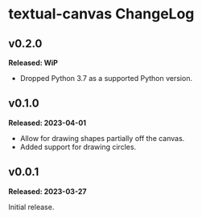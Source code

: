 # textual-canvas ChangeLog

## v0.2.0

**Released: WiP**

- Dropped Python 3.7 as a supported Python version.

## v0.1.0

**Released: 2023-04-01**

- Allow for drawing shapes partially off the canvas.
- Added support for drawing circles.

## v0.0.1

**Released: 2023-03-27**

Initial release.

[//]: # (ChangeLog.md ends here)
